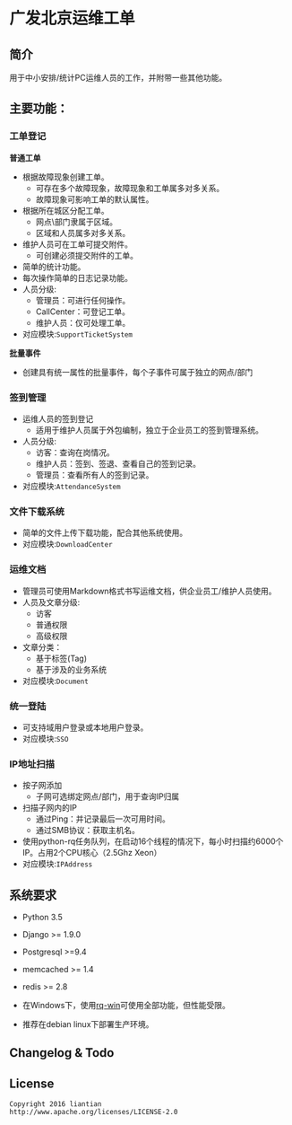 # 广发北京运维工单

## 简介

用于中小安排/统计PC运维人员的工作，并附带一些其他功能。

## 主要功能：


### 工单登记

**普通工单**

* 根据故障现象创建工单。
    * 可存在多个故障现象，故障现象和工单属多对多关系。
    * 故障现象可影响工单的默认属性。
* 根据所在城区分配工单。
    * 网点\部门隶属于区域。
    * 区域和人员属多对多关系。
* 维护人员可在工单可提交附件。
    * 可创建必须提交附件的工单。
* 简单的统计功能。
* 每次操作简单的日志记录功能。
* 人员分级:
    * 管理员：可进行任何操作。
    * CallCenter：可登记工单。
    * 维护人员：仅可处理工单。
* 对应模块:`SupportTicketSystem`

**批量事件**

* 创建具有统一属性的批量事件，每个子事件可属于独立的网点/部门

### 签到管理

* 运维人员的签到登记
    * 适用于维护人员属于外包编制，独立于企业员工的签到管理系统。
* 人员分级:
    * 访客：查询在岗情况。
    * 维护人员：签到、签退、查看自己的签到记录。
    * 管理员：查看所有人的签到记录。
* 对应模块:`AttendanceSystem`

### 文件下载系统

* 简单的文件上传下载功能，配合其他系统使用。
* 对应模块:`DownloadCenter`

### 运维文档

* 管理员可使用Markdown格式书写运维文档，供企业员工/维护人员使用。
* 人员及文章分级:
    * 访客
    * 普通权限
    * 高级权限
* 文章分类：
    * 基于标签(Tag)
    * 基于涉及的业务系统
* 对应模块:`Document`

### 统一登陆

* 可支持域用户登录或本地用户登录。
* 对应模块:`SSO`


### IP地址扫描

* 按子网添加
    * 子网可选绑定网点/部门，用于查询IP归属
* 扫描子网内的IP
    * 通过Ping：并记录最后一次可用时间。
    * 通过SMB协议：获取主机名。
* 使用python-rq任务队列，在启动16个线程的情况下，每小时扫描约6000个IP。占用2个CPU核心（2.5Ghz Xeon）
* 对应模块:`IPAddress`


## 系统要求

* Python 3.5
* Django >= 1.9.0
* Postgresql >=9.4
* memcached >= 1.4
* redis >= 2.8

* 在Windows下，使用[rq-win](https://github.com/michaelbrooks/rq-win)可使用全部功能，但性能受限。
* 推荐在debian linux下部署生产环境。


## Changelog & Todo



## License

    Copyright 2016 liantian
    http://www.apache.org/licenses/LICENSE-2.0
